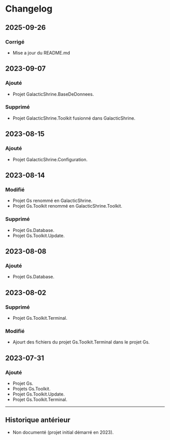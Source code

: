 # Changelog

## 2025-09-26

### Corrigé
- Mise a jour du README.md

## 2023-09-07

### Ajouté
- Projet GalacticShrine.BaseDeDonnees.

### Supprimé
- Projet GalacticShrine.Toolkit fusionné dans GalacticShrine.

## 2023-08-15

### Ajouté
- Projet GalacticShrine.Configuration.

## 2023-08-14

### Modifié
- Projet Gs renommé en GalacticShrine.
- Projet Gs.Toolkit renommé en GalacticShrine.Toolkit.

### Supprimé
- Projet Gs.Database.
- Projet Gs.Toolkit.Update.

## 2023-08-08

### Ajouté
- Projet Gs.Database.

## 2023-08-02

### Supprimé
- Projet Gs.Toolkit.Terminal.

### Modifié
- Ajourt des fichiers du projet Gs.Toolkit.Terminal dans le projet Gs.

## 2023-07-31

### Ajouté
- Projet Gs.
- Projets Gs.Toolkit.
- Projet Gs.Toolkit.Update.
- Projet Gs.Toolkit.Terminal.

---

## Historique antérieur
- Non documenté (projet initial démarré en 2023).
